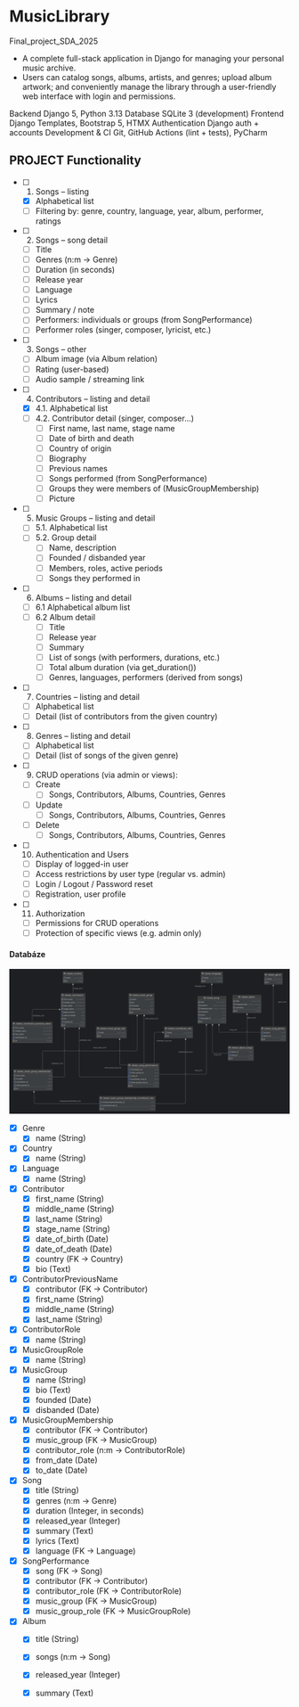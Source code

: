 # MusicLibrary 
Final_project_SDA_2025 

- A complete full-stack application in Django for managing your personal music archive. 
- Users can catalog songs, albums, artists, and genres; upload album artwork; 
  and conveniently manage the library through a user-friendly web interface with login 
  and permissions.

Backend             Django 5, Python 3.13 
Database            SQLite 3 (development)
Frontend            Django Templates, Bootstrap 5, HTMX
Authentication      Django auth + accounts 
Development & CI    Git, GitHub Actions (lint + tests), PyCharm

## PROJECT Functionality 
- [ ] 1. Songs – listing
    - [x] Alphabetical list
    - [ ] Filtering by: genre, country, language, year, album, performer, ratings
- [ ] 2. Songs – song detail
    - [ ] Title
    - [ ] Genres (n:m -> Genre)
    - [ ] Duration (in seconds)
    - [ ] Release year
    - [ ] Language
    - [ ] Lyrics
    - [ ] Summary / note
    - [ ] Performers: individuals or groups (from SongPerformance)
    - [ ] Performer roles (singer, composer, lyricist, etc.)
- [ ] 3. Songs – other
    - [ ] Album image (via Album relation)
    - [ ] Rating (user-based)
    - [ ] Audio sample / streaming link
- [ ] 4. Contributors – listing and detail
    - [x] 4.1. Alphabetical list
    - [ ] 4.2. Contributor detail (singer, composer...)
        - [ ] First name, last name, stage name
        - [ ] Date of birth and death
        - [ ] Country of origin
        - [ ] Biography
        - [ ] Previous names
        - [ ] Songs performed (from SongPerformance)
        - [ ] Groups they were members of (MusicGroupMembership)
        - [ ] Picture 
- [ ] 5. Music Groups – listing and detail
    - [ ] 5.1. Alphabetical list
    - [ ] 5.2. Group detail
        - [ ] Name, description
        - [ ] Founded / disbanded year
        - [ ] Members, roles, active periods
        - [ ] Songs they performed in
- [ ] 6. Albums – listing and detail
    - [ ] 6.1 Alphabetical album list
    - [ ] 6.2 Album detail
        - [ ] Title
        - [ ] Release year
        - [ ] Summary
        - [ ] List of songs (with performers, durations, etc.)
        - [ ] Total album duration (via get_duration())
        - [ ] Genres, languages, performers (derived from songs)
- [ ] 7. Countries – listing and detail
    - [ ] Alphabetical list
    - [ ] Detail (list of contributors from the given country)
- [ ] 8. Genres – listing and detail
    - [ ] Alphabetical list
    - [ ] Detail (list of songs of the given genre)
- [ ] 9. CRUD operations (via admin or views):
    - [ ] Create
        - [ ] Songs, Contributors, Albums, Countries, Genres
    - [ ] Update
        - [ ] Songs, Contributors, Albums, Countries, Genres
    - [ ] Delete
        - [ ] Songs, Contributors, Albums, Countries, Genres
- [ ] 10. Authentication and Users
    - [ ] Display of logged-in user
    - [ ] Access restrictions by user type (regular vs. admin)
    - [ ] Login / Logout / Password reset
    - [ ] Registration, user profile
- [ ] 11. Authorization
    - [ ] Permissions for CRUD operations
    - [ ] Protection of specific views (e.g. admin only)

#### Databáze
![ER diagram](./files/ER_diagram_v2.png)
- [x] Genre  
  - [x] name (String)
- [x] Country  
  - [x] name (String)
- [x] Language  
  - [x] name (String)
- [x] Contributor  
  - [x] first_name (String)  
  - [x] middle_name (String)  
  - [x] last_name (String)  
  - [x] stage_name (String)  
  - [x] date_of_birth (Date)  
  - [x] date_of_death (Date)  
  - [x] country (FK -> Country)  
  - [x] bio (Text)
- [x] ContributorPreviousName  
  - [x] contributor (FK -> Contributor)  
  - [x] first_name (String)  
  - [x] middle_name (String)  
  - [x] last_name (String)
- [x] ContributorRole  
  - [x] name (String)
- [x] MusicGroupRole  
  - [x] name (String)
- [x] MusicGroup  
  - [x] name (String)  
  - [x] bio (Text)  
  - [x] founded (Date)  
  - [x] disbanded (Date)
- [x] MusicGroupMembership  
  - [x] contributor (FK -> Contributor)  
  - [x] music_group (FK -> MusicGroup)  
  - [x] contributor_role (n:m -> ContributorRole)  
  - [x] from_date (Date)  
  - [x] to_date (Date)
- [x] Song  
  - [x] title (String)  
  - [x] genres (n:m -> Genre)  
  - [x] duration (Integer, in seconds)  
  - [x] released_year (Integer)  
  - [x] summary (Text)  
  - [x] lyrics (Text)  
  - [x] language (FK -> Language)
- [x] SongPerformance  
  - [x] song (FK -> Song)  
  - [x] contributor (FK -> Contributor)  
  - [x] contributor_role (FK -> ContributorRole)  
  - [x] music_group (FK -> MusicGroup) 
  - [x] music_group_role (FK -> MusicGroupRole)
- [x] Album  
  - [x] title (String)  
  - [x] songs (n:m -> Song)  
  - [x] released_year (Integer)  
  - [x] summary (Text)  






   
    
    
